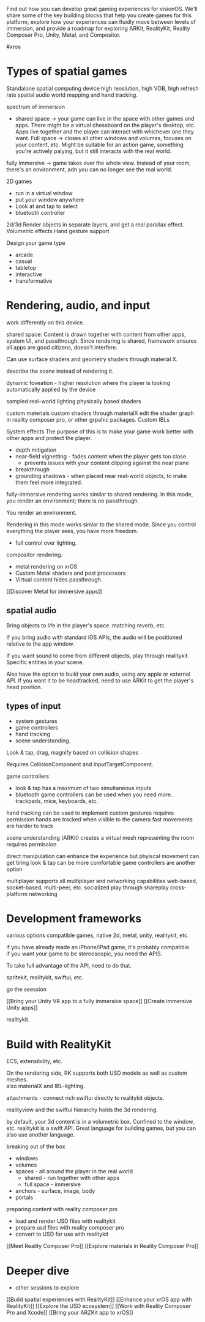 Find out how you can develop great gaming experiences for visionOS. We'll share some of the key building blocks that help you create games for this platform, explore how your experiences can fluidly move between levels of immersion, and provide a roadmap for exploring ARKit, RealityKit, Reality Composer Pro, Unity, Metal, and Compositor.

#xros

# Types of spatial games

Standalone spatial computing device
high reoslution, high VOB, high refresh rate
spatial audio
world mapping and hand tracking.

spectrum of immersion

* shared space -> your game can live in the space with other games and apps.  There might be a virtual chessboard on the player's desktop, etc.  Apps live together and the player can interact with whichever one they want.
Full space -> closes all other windows and volumes, focuses on your content, etc.  Might be suitable for an action game, something you're actively palying, but it still interacts with the real world.

fully immersive -> game takes over the whole view.  Instead of your room, there's an environment, adn you can no longer see the real world.

2D games
* run in a virtual window
* put your window anywhere
* Look at and tap to select
* bluetooth controller

2d/3d
Render objects in separate layers, and get a real parallax effect.
Volumetric effects
Hand gesture support

Design your game type
* arcade
* casual
* tabletop
* interactive
* transformative


# Rendering, audio, and input

work differently on this device.  

shared space:
Content is drawn together with content from other apps, system UI, and passthrough.  Since rendering is shared, framework ensures all apps are good citizens, doesn't interfere.

Can use surface shaders and geometry shaders through material X.

describe the scene instead of rendering it.

dynamic foveation - higher resolution where the player is looking
automatically applied by the device

sampled real-world lighting
physically based shaders

custom materials
custom shaders through materialX
edit the shader graph in reality composer pro, or other grpahic packages.
Custom IBLs

System effects
The purpose of this is to make your game work better with other apps and protect the player.
* depth mitigation
* near-field vignetting - fades content when the player gets too close.  
	* prevents issues with your content clipping against the near plane
* breakthrough
* grounding shadows - when placed near real-world objects, to make them feel more integrated.

fully-immersive rendering works similar to shared rendering.  In this mode, you render an environment; there is no passthrough.

You render an environment.

Rendering in this mode works simlar to the shared mode.  Since you control everything the player sees, you have more freedom.

* full control over lighting.

compositor rendering.
* metal rendering on xrOS
* Custom Metal shaders and post processors
* Virtual content hides passthrough.

[[Discover Metal for immersive apps]]

## spatial audio
Bring objects to life in the player's space.  matching reverb, etc.

If you bring audio with standard iOS APIs, the audio will be positioned relative to the app window.

If you want sound to come from different objects, play through realitykit.  Specific entities in your scene.

Also have the option to build your own audio, using any apple or external API.  If you want it to be headtracked, need to use ARKit to get the player's head position.

## types of input
* system gestures
* game controllers
* hand tracking
* scene understanding.

Look & tap, drag, magnify
based on collision shapes

Requires CollisionComponent and InputTargetComponent.

game controllers
* look & tap has a maximum of two simultaneous inputs
* bluetooth game controllers can be used when you need more.  trackpads, mice, keyboards, etc.

hand tracking
can be used to implement custom gestures
requires permission
hands are tracked when visible to the camera
fast movements are harder to track

scene understanding (ARKit)
creates a virtual mesh representing the room
requires permission

direct manipulation can enhance the experience
but phyiscal movement can get tiring
look & tap can be more comfortable
game controllers are another option

multiplayer
supports all multiplayer and networking capabilities
web-based, socket-based, multi-peer, etc.
socialized play through shareplay
cross-platform networking



# Development frameworks

various options
compatible games, native 2d, metal, unity, realitykit, etc.


if you have already made an iPhone/iPad game, it's probably compatible.  
if you want your game to be stereoscopic, you need the APIS.

To take full advantage of the API, need to do that.

spritekit, realitykit, swiftui, etc.

go the seession

[[Bring your Unity VR app to a fully immersive space]]
[[Create immersive Unity apps]]

realitykit.


# Build with RealityKit
ECS, extensibility, etc.

On the rendering side, RK supports both USD models as well as custom meshes.  
also materialX and IBL-lighting.

attachments - connect rich swiftui directly to realitykit objects.

realityview and the swiftui hierarchy holds the 3d rendering.

by default, your 3d content is in a volumetric box.  Confined to the window, etc.
realitykit is a swift API.  Great language for building games, but you can also use another language.

breaking out of the box
* windows
* volumes
* spaces - all around the player in the real world
	* shared - run together with other apps
	* full space - immersive
* anchors - surface, image, body
* portals

preparing content with reality composer pro
* load and render USD files with realitykit
* prepare usd files with reality composer pro
* convert to USD for use with realitykit

[[Meet Reality Composer Pro]]
[[Explore materials in Reality Composer Pro]]

# Deeper dive
* other sessions to explore

[[Build spatial experiences with RealityKit]]
[[Enhance your xrOS app with RealityKit]]
[[Explore the USD ecosystem]]
[[Work with Reality Composer Pro and Xcode]]
[[Bring your ARZKit app to xrOS]]

